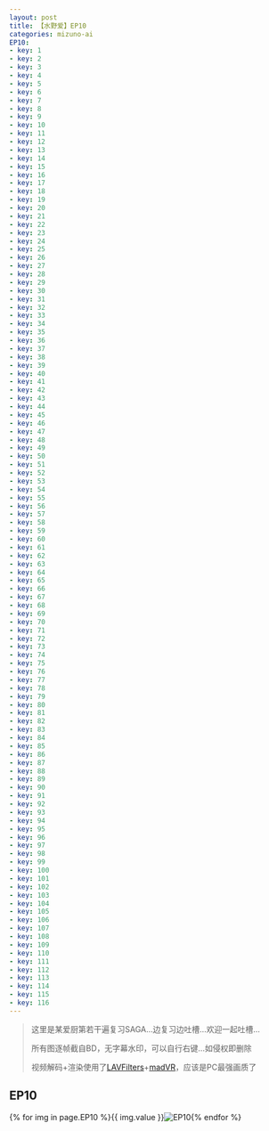 ```yaml
---
layout: post
title: 【水野爱】EP10
categories: mizuno-ai
EP10:
- key: 1
- key: 2
- key: 3
- key: 4
- key: 5
- key: 6
- key: 7
- key: 8
- key: 9
- key: 10
- key: 11
- key: 12
- key: 13
- key: 14
- key: 15
- key: 16
- key: 17
- key: 18
- key: 19
- key: 20
- key: 21
- key: 22
- key: 23
- key: 24
- key: 25
- key: 26
- key: 27
- key: 28
- key: 29
- key: 30
- key: 31
- key: 32
- key: 33
- key: 34
- key: 35
- key: 36
- key: 37
- key: 38
- key: 39
- key: 40
- key: 41
- key: 42
- key: 43
- key: 44
- key: 45
- key: 46
- key: 47
- key: 48
- key: 49
- key: 50
- key: 51
- key: 52
- key: 53
- key: 54
- key: 55
- key: 56
- key: 57
- key: 58
- key: 59
- key: 60
- key: 61
- key: 62
- key: 63
- key: 64
- key: 65
- key: 66
- key: 67
- key: 68
- key: 69
- key: 70
- key: 71
- key: 72
- key: 73
- key: 74
- key: 75
- key: 76
- key: 77
- key: 78
- key: 79
- key: 80
- key: 81
- key: 82
- key: 83
- key: 84
- key: 85
- key: 86
- key: 87
- key: 88
- key: 89
- key: 90
- key: 91
- key: 92
- key: 93
- key: 94
- key: 95
- key: 96
- key: 97
- key: 98
- key: 99
- key: 100
- key: 101
- key: 102
- key: 103
- key: 104
- key: 105
- key: 106
- key: 107
- key: 108
- key: 109
- key: 110
- key: 111
- key: 112
- key: 113
- key: 114
- key: 115
- key: 116
---
```

> 这里是某爱厨第若干遍复习SAGA…边复习边吐槽…欢迎一起吐槽…
>
> 所有图逐帧截自BD，无字幕水印，可以自行右键…如侵权即删除
>
> 视频解码+渲染使用了[LAVFilters](https://github.com/Nevcairiel/LAVFilters)+[madVR](http://www.madvr.com/)，应该是PC最强画质了

## EP10

{% for img in page.EP10 %}{{ img.value }}![EP10](https://github.com/wu-kan/MizunoAi/raw/master/EP10/EP10({{img.key}}).jpg){% endfor %}
